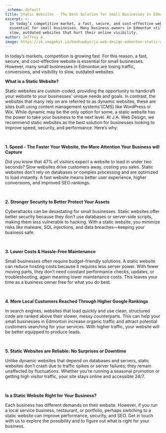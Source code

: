 ```yaml
---
_schema: default
title: Static Websites - The Best Solution for Small Businesses in Edmonton
excerpt: >-
  In today’s competitive market, a fast, secure, and cost-effective website is
  essential for small businesses. Many business owners in Edmonton still rely on
  slow, outdated websites that hurt their online visibility. 
author: Jeffrey A.
image: https://ik.imagekit.io/boxhuwbys/ja-web-design-edmonton-static-websites.webp
---
```

In today’s markets, competition is growing fast. For this reason, a fast, secure, and cost-effective website is essential for small businesses. However, many small businesses in Edmonton are losing traffic, conversions, and visibility to slow, outdated websites.

**What is a Static Website?**

Static websites are custom-coded, providing the opportunity to handcraft your website to your businesses' unique needs and goals. In contrast, the websites that many rely on are referred to as dynamic websites, these are sites built using content management systems'(CMS) like WordPress or Wix. While dynamic may be the only option for some, a static website has the power to take your business to the next level. At J.A. Web Design, we recommend static websites as the best solution for businesses looking to improve speed, security, and performance. Here’s why:

&nbsp;

**1\. Speed - The Faster Your Website, the More Attention Your Business will Capture**

Did you know that 47% of visitors expect a website to load in under two seconds? Slow websites drive customers away, costing you sales. Static websites don’t rely on databases or complex processing and are optimized to load instantly. A fast website means better user experience, higher conversions, and improved SEO rankings.

&nbsp;

**2\. Stronger Security to Better Protect Your Assets**

Cyberattacks can be devastating for small businesses. Static websites offer better security because they don’t use databases or server-side scripts, making them less vulnerable to hacking. With a static website, you minimize risks like malware, SQL injections, and data breaches—keeping your business safe.

&nbsp;

**3\. Lower Costs & Hassle-Free Maintenance**

Small businesses often require budget-friendly solutions. A static website can reduce hosting costs because it requires less server power. With fewer moving parts, they don’t need constant performance checks, updates, or troubleshooting, again meaning lower maintenance costs. This leaves your time as a business owner free for what you do best.

&nbsp;

**4\. More Local Customers Reached Through Higher Google Rankings**

In search engines, websites that load quickly and use clean, structured code are ranked above their slower, messy counterparts. This can help your small businesses in Edmonton increase organic traffic and attract potential customers searching for your services. With higher traffic, your website will be better equipped to produce leads.

&nbsp;

**5\. Static Websites are Reliable: No Surprises or Downtime**

Unlike dynamic websites that depend on databases and servers, static websites don’t crash due to traffic spikes or server failures; they remain unaffected by fluctuations. Whether you’re running a seasonal promotion or getting high visitor traffic, your site stays online and accessible 24/7.

&nbsp;

**Is a Static Website Right for Your Business?**

Each business has different demands on their website. However, if you run a local service business, restaurant, or portfolio, perhaps switching to a static website can improve performance, security, and SEO. Get in touch with us to explore the possibility and to figure out what is right for your business.
